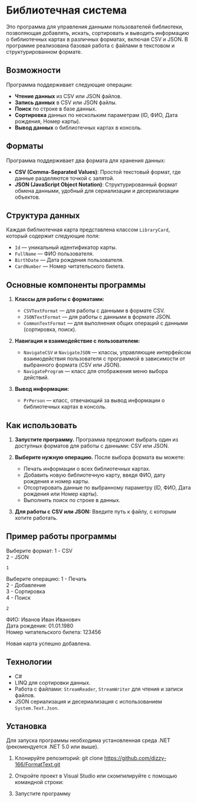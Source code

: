# Библиотечная система

Это программа для управления данными пользователей библиотеки, позволяющая добавлять, искать, сортировать и выводить информацию о библиотечных картах в различных форматах, включая CSV и JSON. В программе реализована базовая работа с файлами в текстовом и структурированном формате.

## Возможности

Программа поддерживает следующие операции:

- **Чтение данных** из CSV или JSON файлов.
- **Запись данных** в CSV или JSON файлы.
- **Поиск** по строке в базе данных.
- **Сортировка** данных по нескольким параметрам (ID, ФИО, Дата рождения, Номер карты).
- **Вывод данных** о библиотечных картах в консоль.

## Форматы

Программа поддерживает два формата для хранения данных:

- **CSV (Comma-Separated Values)**: Простой текстовый формат, где данные разделяются точкой с запятой.
- **JSON (JavaScript Object Notation)**: Структурированный формат обмена данными, удобный для сериализации и десериализации объектов.

## Структура данных

Каждая библиотечная карта представлена классом `LibraryCard`, который содержит следующие поля:

- `Id` — уникальный идентификатор карты.
- `FullName` — ФИО пользователя.
- `BirthDate` — Дата рождения пользователя.
- `CardNumber` — Номер читательского билета.

## Основные компоненты программы

1. **Классы для работы с форматами:**
   - `CSVTextFormat` — для работы с данными в формате CSV.
   - `JSONTextFormat` — для работы с данными в формате JSON.
   - `CommonTextFormat` — для выполнения общих операций с данными (сортировка, поиск).

2. **Навигация и взаимодействие с пользователем:**
   - `NavigateCSV` и `NavigateJSON` — классы, управляющие интерфейсом взаимодействия пользователя с программой в зависимости от выбранного формата (CSV или JSON).
   - `NavigateProgram` — класс для отображения меню выбора действий.

3. **Вывод информации:**
   - `PrPerson` — класс, отвечающий за вывод информации о библиотечных картах в консоль.

## Как использовать

1. **Запустите программу.** Программа предложит выбрать один из доступных форматов для работы с данными: CSV или JSON.
   
2. **Выберите нужную операцию.** После выбора формата вы можете:
   - Печать информации о всех библиотечных картах.
   - Добавить новую библиотечную карту, введя ФИО, дату рождения и номер карты.
   - Отсортировать данные по выбранному параметру (ID, ФИО, Дата рождения или Номер карты).
   - Выполнить поиск по строке в данных.

3. **Для работы с CSV или JSON:** Введите путь к файлу, с которым хотите работать.

## Пример работы программы

Выберите формат:
1 - CSV  
2 - JSON  

    1  

Выберите операцию:
1 - Печать  
2 - Добавление  
3 - Сортировка  
4 - Поиск  

    2  

ФИО: Иванов Иван Иванович  
Дата рождения: 01.01.1980  
Номер читательского билета: 123456  

Новая карта успешно добавлена.


## Технологии

- C#
- LINQ для сортировки данных.
- Работа с файлами: `StreamReader`, `StreamWriter` для чтения и записи файлов.
- JSON сериализация и десериализация с использованием `System.Text.Json`.

## Установка

Для запуска программы необходима установленная среда .NET (рекомендуется .NET 5.0 или выше).

1. Клонируйте репозиторий: git clone https://github.com/dizzy-166/FormatText.git
   
2. Откройте проект в Visual Studio или скомпилируйте с помощью командной строки:

3. Запустите программу

